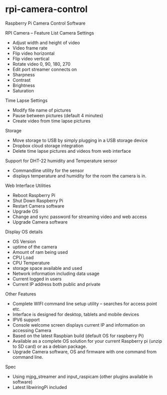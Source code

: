 rpi-camera-control
==================

Raspberry Pi Camera Control Software

RPI Camera – Feature List
Camera Settings
- Adjust width and height of video
- Video frame rate
- Flip video horizontal
- Flip video vertical
- Rotate video 0, 90, 180, 270
- Edit port streamer connects on
- Sharpness
- Contrast
- Brightness
- Saturation

Time Lapse Settings
- Modify file name of pictures
- Pause between pictures (default 4 minutes)
- Create video from time lapse pictures

Storage
- Move storage to USB by simply plugging in a USB storage device
- Dropbox cloud storage integration
- Delete time lapse pictures and videos from web interface

Support for DHT-22 humidity and Temperature sensor
- Commandline utility for the sensor
- displays temperature and humidity for the room the camera is in.

Web Interface Utilities
- Reboot Raspberry Pi
- Shut Down Raspberry Pi
- Restart Camera software
- Upgrade OS
- Change and sync password for streaming video and web access
- Upgrade Camera software

Display OS details
- OS Version
- uptime of the camera
- Amount of ram being used
- CPU Load
- CPU Temperature
- storage space available and used
- Network information including data usage
- Current logged in users
- Current IP address both public and private

Other Features
- Complete WIFI command line setup utility – searches for access point etc.
- Interface is designed for desktop, tablets and mobile devices
- IPV6 support
- Console welcome screen displays current IP and information on accessing Camera
- Based on the latest Raspbian build (default OS for raspberry Pi)
- Available as a complete OS solution for your current Raspberry pi (unzip to SD card) or as a debian package.
- Upgrade Camera software, OS and firmware with one command from command line.

Spec
- Using mjpg_streamer and input_raspicam (other plugins available in software)
- Latest libwiringPi included
